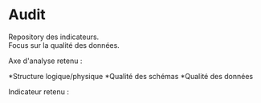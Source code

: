 Audit
=====

Repository des indicateurs.  
Focus sur la qualité des données.

Axe d'analyse retenu :

*Structure logique/physique
*Qualité des schémas
*Qualité des données


Indicateur retenu : 


